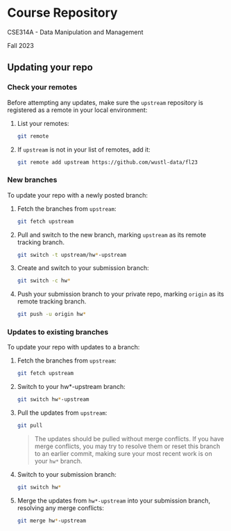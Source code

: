 # Course Repository

CSE314A - Data Manipulation and Management

Fall 2023

## Updating your repo

### Check your remotes

Before attempting any updates, make sure the `upstream` repository is registered as a remote in your local environment:

1. List your remotes:

    ```bash
    git remote
    ```

2. If `upstream` is not in your list of remotes, add it:

    ```bash
    git remote add upstream https://github.com/wustl-data/fl23
    ```

### New branches

To update your repo with a newly posted branch:

1. Fetch the branches from `upstream`:

    ```bash
    git fetch upstream
    ```

2. Pull and switch to the new branch, marking `upstream` as its remote tracking branch.

    ```bash
    git switch -t upstream/hw*-upstream
    ```

3. Create and switch to your submission branch:

    ```bash
    git switch -c hw*
    ```

4. Push your submission branch to your private repo, marking `origin` as its remote tracking branch.

    ```bash
    git push -u origin hw*
    ```

### Updates to existing branches

To update your repo with updates to a branch:

1. Fetch the branches from `upstream`:

    ```bash
    git fetch upstream
    ```

2. Switch to your hw*-upstream branch:

    ```bash
    git switch hw*-upstream
    ```

3. Pull the updates from `upstream`:

    ```bash
    git pull
    ```

    > The updates should be pulled without merge conflicts. If you have merge conflicts, you may try to resolve them or reset this branch to an earlier commit, making sure your most recent work is on your `hw*` branch.

4. Switch to your submission branch:

    ```bash
    git switch hw*
    ```

5. Merge the updates from `hw*-upstream` into your submission branch, resolving any merge conflicts:

    ```bash
    git merge hw*-upstream
    ```
